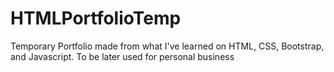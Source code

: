 # HTMLPortfolioTemp
Temporary Portfolio made from what I've learned on HTML, CSS, Bootstrap, and Javascript. To be later used for personal business
